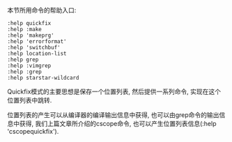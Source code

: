 本节所用命令的帮助入口: 

```
:help quickfix
:help :make
:help 'makeprg'
:help 'errorformat'
:help 'switchbuf'
:help location-list
:help grep
:help :vimgrep
:help :grep
:help starstar-wildcard
```

Quickfix模式的主要思想是保存一个位置列表, 然后提供一系列命令, 实现在这个位置列表中跳转. 

位置列表的产生可以从编译器的编译输出信息中获得, 也可以由grep命令的输出信息中获得, 我们上篇文章所介绍的cscope命令, 也可以产生位置列表信息(:help 'cscopequickfix'). 